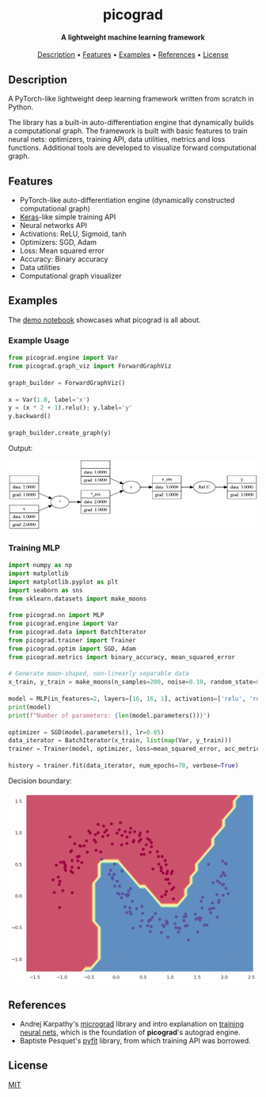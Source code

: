 <h1 align="center">
  <br>
  picograd
  <br>
</h1>

<h4 align="center">A lightweight machine learning framework</h4>

[//]: # (<p align="center">)

[//]: # (  <img src="docs/badge.svg">)

[//]: # (</p>)

<p align="center">
  <a href="#description">Description</a> •
  <a href="#features">Features</a> •
  <a href="#examples">Examples</a> •
  <a href="#references">References</a> •
  <a href="#license">License</a>
</p>

## Description

A PyTorch-like lightweight deep learning framework written from scratch in Python.

The library has a built-in auto-differentiation engine that dynamically builds a computational graph. The framework is
built with basic features to train neural nets: optimizers, training API, data utilities, metrics
and loss functions.
Additional tools are developed to visualize forward computational graph.

## Features
- PyTorch-like auto-differentiation engine (dynamically constructed computational graph)
- [Keras](https://keras.io/)-like simple training API 
- Neural networks API
- Activations: ReLU, Sigmoid, tanh
- Optimizers: SGD, Adam
- Loss: Mean squared error
- Accuracy: Binary accuracy
- Data utilities
- Computational graph visualizer

## Examples
The [demo notebook](demo.ipynb) showcases what picograd is all about.

### Example Usage
```python
from picograd.engine import Var
from picograd.graph_viz import ForwardGraphViz

graph_builder = ForwardGraphViz()

x = Var(1.0, label='x')
y = (x * 2 + 1).relu(); y.label='y'
y.backward()

graph_builder.create_graph(y)
```
Output:

![simple Graph](./misc/simple_graph.png)

### Training MLP
```python
import numpy as np
import matplotlib
import matplotlib.pyplot as plt
import seaborn as sns
from sklearn.datasets import make_moons

from picograd.nn import MLP
from picograd.engine import Var
from picograd.data import BatchIterator
from picograd.trainer import Trainer
from picograd.optim import SGD, Adam
from picograd.metrics import binary_accuracy, mean_squared_error

# Generate moon-shaped, non-linearly separable data
x_train, y_train = make_moons(n_samples=200, noise=0.10, random_state=0)

model = MLP(in_features=2, layers=[16, 16, 1], activations=['relu', 'relu', 'linear']) # 2 hidden layers
print(model)
print(f"Number of parameters: {len(model.parameters())}")

optimizer = SGD(model.parameters(), lr=0.05)
data_iterator = BatchIterator(x_train, list(map(Var, y_train)))
trainer = Trainer(model, optimizer, loss=mean_squared_error, acc_metric=binary_accuracy)

history = trainer.fit(data_iterator, num_epochs=70, verbose=True)
```
Decision boundary:

![mlp](./misc/moon_mlp.png)
## References

- Andrej Karpathy's [micrograd](https://github.com/karpathy/micrograd) library and intro explanation
  on [training neural nets](https://www.youtube.com/watch?v=VMj-3S1tku0&t=6246s&ab_channel=AndrejKarpathy), which is the
  foundation of **picograd**'s autograd engine.
- Baptiste Pesquet's [pyfit](https://github.com/bpesquet/pyfit) library, from which training API was borrowed.

## License

[MIT](LICENSE)
